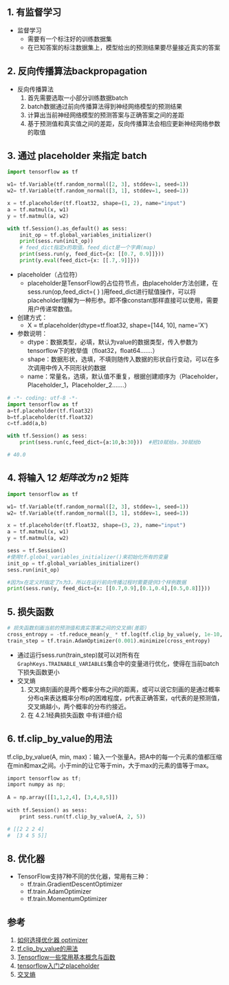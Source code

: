 
## 1. 有监督学习

* 监督学习
    * 需要有一个标注好的训练数据集
    * 在已知答案的标注数据集上，模型给出的预测结果要尽量接近真实的答案

## 2. 反向传播算法backpropagation

* 反向传播算法
    1. 首先需要选取一小部分训练数据batch
    2. batch数据通过前向传播算法得到神经网络模型的预测结果
    3. 计算出当前神经网络模型的预测答案与正确答案之间的差距
    4. 基于预测值和真实值之间的差距，反向传播算法会相应更新神经网络参数的取值

## 3. 通过 placeholder 来指定 batch

```py
import tensorflow as tf

w1= tf.Variable(tf.random_normal([2, 3], stddev=1, seed=1))
w2= tf.Variable(tf.random_normal([3, 1], stddev=1, seed=1))

x = tf.placeholder(tf.float32, shape=(1, 2), name="input")
a = tf.matmul(x, w1)
y = tf.matmul(a, w2)

with tf.Session().as_default() as sess:
    init_op = tf.global_variables_initializer()
    print(sess.run(init_op))
    # feed_dict指定x的取值。feed_dict是一个字典(map)
    print(sess.run(y, feed_dict={x: [[0.7, 0.9]]}))
    print(y.eval(feed_dict={x: [[.7,.9]]}))
```

* placeholder（占位符）
    * placeholder是TensorFlow的占位符节点，由placeholder方法创建，在sess.run(op,feed_dict={  }  )用feed_dict进行赋值操作，可以将placeholder理解为一种形参。即不像constant那样直接可以使用，需要用户传递常数值。
* 创建方式：
    * X = tf.placeholder(dtype=tf.float32, shape=[144, 10], name='X')
* 参数说明：
    * dtype：数据类型，必填，默认为value的数据类型，传入参数为tensorflow下的枚举值（float32，float64.......）
    * shape：数据形状，选填，不填则随传入数据的形状自行变动，可以在多次调用中传入不同形状的数据
    * name：常量名，选填，默认值不重复，根据创建顺序为（Placeholder，Placeholder_1，Placeholder_2.......）

```py
# -*- coding: utf-8 -*-
import tensorflow as tf
a=tf.placeholder(tf.float32)
b=tf.placeholder(tf.float32)
c=tf.add(a,b)

with tf.Session() as sess:
    print(sess.run(c,feed_dict={a:10,b:30}))  #把10赋给a，30赋给b

# 40.0
```

## 4. 将输入 1*2 矩阵改为 n*2 矩阵

```py
import tensorflow as tf

w1= tf.Variable(tf.random_normal([2, 3], stddev=1, seed=1))
w2= tf.Variable(tf.random_normal([3, 1], stddev=1, seed=1))

x = tf.placeholder(tf.float32, shape=(3, 2), name="input")
a = tf.matmul(x, w1)
y = tf.matmul(a, w2)

sess = tf.Session()
#使用tf.global_variables_initializer()来初始化所有的变量
init_op = tf.global_variables_initializer()  
sess.run(init_op)

#因为x在定义时指定了n为3，所以在运行前向传播过程时需要提供3个样例数据
print(sess.run(y, feed_dict={x: [[0.7,0.9],[0.1,0.4],[0.5,0.8]]})) 
```

## 5. 损失函数

```py
# 损失函数刻画当前的预测值和真实答案之间的交叉熵(差距)
cross_entropy = -tf.reduce_mean(y_ * tf.log(tf.clip_by_value(y, 1e-10, 1.0))) 
train_step = tf.train.AdamOptimizer(0.001).minimize(cross_entropy)
```

* 通过运行sess.run(train_step)就可以对所有在`GraphKeys.TRAINABLE_VARIABLES`集合中的变量进行优化，使得在当前batch下损失函数更小
* 交叉熵
    1. 交叉熵刻画的是两个概率分布之间的距离，或可以说它刻画的是通过概率分布q来表达概率分布p的困难程度，p代表正确答案，q代表的是预测值，交叉熵越小，两个概率的分布约接近。
    2. 在 4.2.1经典损失函数 中有详细介绍

## 6. tf.clip_by_value的用法
tf.clip_by_value(A, min, max)：输入一个张量A，把A中的每一个元素的值都压缩在min和max之间。小于min的让它等于min，大于max的元素的值等于max。

```py
import tensorflow as tf;  
import numpy as np;  
  
A = np.array([[1,1,2,4], [3,4,8,5]])  
  
with tf.Session() as sess:  
    print sess.run(tf.clip_by_value(A, 2, 5))

# [[2 2 2 4]
#  [3 4 5 5]]
```

## 8. 优化器

* TensorFlow支持7种不同的优化器，常用有三种：
    * tf.train.GradientDescentOptimizer
    * tf.train.AdamOptimizer
    * tf.train.MomentumOptimizer

## 参考

1. [如何选择优化器 optimizer](https://blog.csdn.net/aliceyangxi1987/article/details/73210204)
2. [tf.clip_by_value的用法](https://blog.csdn.net/lianzhng/article/details/80393471)
3. [Tensorflow一些常用基本概念与函数](https://www.cnblogs.com/wuzhitj/p/6431381.html)
4. [tensorflow入门之placeholder](https://blog.csdn.net/zhangshaoxing1/article/details/68957896/)
5. [交叉熵](https://blog.csdn.net/weixin_37567451/article/details/80895309)